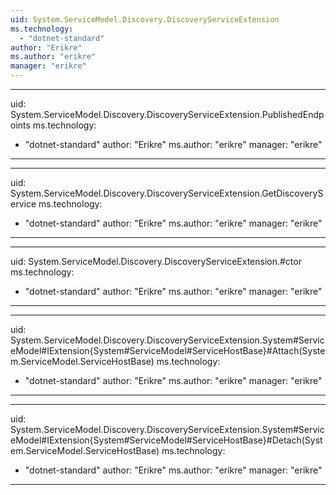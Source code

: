 ```yaml
---
uid: System.ServiceModel.Discovery.DiscoveryServiceExtension
ms.technology: 
  - "dotnet-standard"
author: "Erikre"
ms.author: "erikre"
manager: "erikre"
---
```


---
uid: System.ServiceModel.Discovery.DiscoveryServiceExtension.PublishedEndpoints
ms.technology: 
  - "dotnet-standard"
author: "Erikre"
ms.author: "erikre"
manager: "erikre"
---

---
uid: System.ServiceModel.Discovery.DiscoveryServiceExtension.GetDiscoveryService
ms.technology: 
  - "dotnet-standard"
author: "Erikre"
ms.author: "erikre"
manager: "erikre"
---

---
uid: System.ServiceModel.Discovery.DiscoveryServiceExtension.#ctor
ms.technology: 
  - "dotnet-standard"
author: "Erikre"
ms.author: "erikre"
manager: "erikre"
---

---
uid: System.ServiceModel.Discovery.DiscoveryServiceExtension.System#ServiceModel#IExtension{System#ServiceModel#ServiceHostBase}#Attach(System.ServiceModel.ServiceHostBase)
ms.technology: 
  - "dotnet-standard"
author: "Erikre"
ms.author: "erikre"
manager: "erikre"
---

---
uid: System.ServiceModel.Discovery.DiscoveryServiceExtension.System#ServiceModel#IExtension{System#ServiceModel#ServiceHostBase}#Detach(System.ServiceModel.ServiceHostBase)
ms.technology: 
  - "dotnet-standard"
author: "Erikre"
ms.author: "erikre"
manager: "erikre"
---
